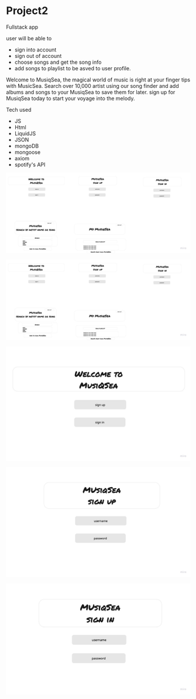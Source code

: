 # Project2
Fullstack app

user will be able to 
- sign into account 
- sign out of account 
- choose songs and get the song info 
- add songs to playlist to be asved to user profile. 

Welcome to MusiqSea, the magical world of music is right at your finger tips with MusicSea. Search over 10,000 artist using our song finder and add albums and songs to your MusiqSea to save them for later. 
sign up for MusiqSea today to start your voyage into the melody.

Tech used

- JS
- Html
- LiquidJS
- JSON
- mongoDB
- mongoose
- axiom
- spotify's API

![alt text](Images/Untitled-2.jpg)

![alt text](Images/Untitled-2.jpg)

![alt text](Images/Untitled-3.jpg)

![alt text](Images/Untitled-4.jpg)

![alt text](Images/Untitled-5.jpg)